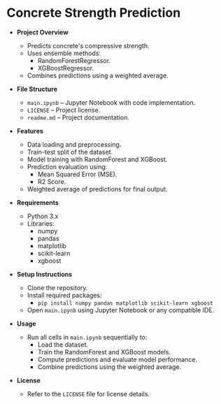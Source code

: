 # Concrete Strength Prediction

- **Project Overview**
  - Predicts concrete's compressive strength.
  - Uses ensemble methods:
    - RandomForestRegressor.
    - XGBoostRegressor.
  - Combines predictions using a weighted average.

- **File Structure**
  - `main.ipynb` – Jupyter Notebook with code implementation.
  - `LICENSE` – Project license.
  - `readme.md` – Project documentation.

- **Features**
  - Data loading and preprocessing.
  - Train-test split of the dataset.
  - Model training with RandomForest and XGBoost.
  - Prediction evaluation using:
    - Mean Squared Error (MSE).
    - R2 Score.
  - Weighted average of predictions for final output.

- **Requirements**
  - Python 3.x
  - Libraries:
    - numpy
    - pandas
    - matplotlib
    - scikit-learn
    - xgboost

- **Setup Instructions**
  - Clone the repository.
  - Install required packages:
    - `pip install numpy pandas matplotlib scikit-learn xgboost`
  - Open `main.ipynb` using Jupyter Notebook or any compatible IDE.

- **Usage**
  - Run all cells in `main.ipynb` sequentially to:
    - Load the dataset.
    - Train the RandomForest and XGBoost models.
    - Compute predictions and evaluate model performance.
    - Combine predictions using the weighted average.

- **License**
  - Refer to the `LICENSE` file for license details.
